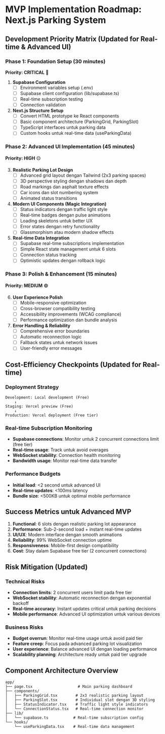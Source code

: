 # MVP Implementation Roadmap: Next.js Parking System

## Development Priority Matrix (Updated for Real-time & Advanced UI)

### Phase 1: Foundation Setup (30 minutes)
**Priority: CRITICAL** 🔴

1. **Supabase Configuration**
   - [ ] Environment variables setup (.env)
   - [ ] Supabase client configuration (lib/supabase.ts)
   - [ ] Real-time subscription testing
   - [ ] Connection validation

2. **Next.js Structure Setup**
   - [ ] Convert HTML prototype ke React components
   - [ ] Basic component architecture (ParkingGrid, ParkingSlot)
   - [ ] TypeScript interfaces untuk parking data
   - [ ] Custom hooks untuk real-time data (useParkingData)

### Phase 2: Advanced UI Implementation (45 minutes)
**Priority: HIGH** 🟡

3. **Realistic Parking Lot Design**
   - [ ] Advanced grid layout dengan Tailwind (2x3 parking spaces)
   - [ ] 3D perspective styling dengan shadows dan depth
   - [ ] Road markings dan asphalt texture effects
   - [ ] Car icons dan slot numbering system
   - [ ] Animated status transitions

4. **Modern UI Components (Magic Integration)**
   - [ ] Status indicators dengan traffic light style
   - [ ] Real-time badges dengan pulse animations
   - [ ] Loading skeletons untuk better UX
   - [ ] Error states dengan retry functionality
   - [ ] Glassmorphism atau modern shadow effects

5. **Real-time Data Integration**
   - [ ] Supabase real-time subscriptions implementation
   - [ ] Simple React state management untuk 6 slots
   - [ ] Connection status tracking
   - [ ] Optimistic updates dengan rollback logic

### Phase 3: Polish & Enhancement (15 minutes)
**Priority: MEDIUM** 🟢

6. **User Experience Polish**
   - [ ] Mobile-responsive optimization
   - [ ] Cross-browser compatibility testing
   - [ ] Accessibility improvements (WCAG compliance)
   - [ ] Performance optimization dan bundle analysis

7. **Error Handling & Reliability**
   - [ ] Comprehensive error boundaries
   - [ ] Automatic reconnection logic
   - [ ] Fallback states untuk network issues
   - [ ] User-friendly error messages

## Cost-Efficiency Checkpoints (Updated for Real-time)

### Deployment Strategy
```
Development: Local development (Free)
    ↓
Staging: Vercel preview (Free)
    ↓
Production: Vercel deployment (Free tier)
```

### Real-time Subscription Monitoring
- **Supabase connections**: Monitor untuk 2 concurrent connections limit (free tier)
- **Real-time usage**: Track untuk avoid overages
- **WebSocket stability**: Connection health monitoring
- **Bandwidth usage**: Monitor real-time data transfer

### Performance Budgets
- **Initial load**: <2 second untuk advanced UI
- **Real-time updates**: <100ms latency
- **Bundle size**: <500KB untuk optimal mobile performance

## Success Metrics untuk Advanced MVP
1. **Functional**: 6 slots dengan realistic parking lot appearance
2. **Performance**: Sub-2-second load + instant real-time updates
3. **UI/UX**: Modern interface dengan smooth animations
4. **Reliability**: 99% WebSocket connection uptime
5. **Responsiveness**: Mobile-first design compatibility
6. **Cost**: Stay dalam Supabase free tier (2 concurrent connections)

## Risk Mitigation (Updated)

### Technical Risks
- **Connection limits**: 2 concurrent users limit pada free tier
- **WebSocket stability**: Automatic reconnection dengan exponential backoff
- **Real-time accuracy**: Instant updates critical untuk parking decisions
- **Mobile performance**: Advanced UI optimization untuk various devices

### Business Risks
- **Budget overrun**: Monitor real-time usage untuk avoid paid tier
- **Feature creep**: Focus pada advanced parking lot visualization
- **User experience**: Balance advanced UI dengan loading performance
- **Scalability planning**: Architecture ready untuk paid tier upgrade

## Component Architecture Overview
```
app/
├── page.tsx                    # Main parking dashboard
├── components/
│   ├── ParkingGrid.tsx        # 2x3 realistic parking layout
│   ├── ParkingSlot.tsx        # Individual slot dengan 3D styling
│   ├── StatusIndicator.tsx    # Traffic light style indicators
│   └── ConnectionStatus.tsx   # Real-time connection monitor
├── lib/
│   └── supabase.ts           # Real-time subscription config
└── hooks/
    └── useParkingData.tsx    # Real-time data management
```
